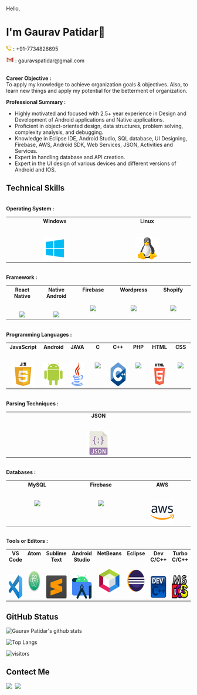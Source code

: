 Hello,
# I'm Gaurav Patidar👋
<p><img height="15px" src="https://github.com/gauravspatidar/gauravspatidar/blob/main/phone.png?raw=true"> : +91-7734826695</p>
<p><img height="15px" src="https://github.com/gauravspatidar/gauravspatidar/blob/main/email.png?raw=true"> : gauravspatidar@gmail.com</p>
<br>
<span><strong>Career Objective :</strong></span><br>
To apply my knowledge to achieve organization goals & objectives. Also, to learn new things and apply my potential for the betterment of organization.<br>

<span><strong>Professional Summary :</strong></span>
<ul>
  <li>Highly motivated and focused with 2.5+ year experience in Design and Development of Android applications and Native applications.</li>
  <li>Proficient in object-oriented design, data structures, problem solving, complexity analysis, and debugging.</li>
  <li>Knowledge in Eclipse IDE, Android Studio, SQL database, UI Designing, Firebase, AWS, Android SDK, Web Services, JSON, Activities and Services.</li>
  <li>Expert in handling database and API creation.</li>
  <li>Expert in the UI design of various devices and different versions of Android and IOS.</li>
</ul>


## Technical Skills
<br>
<span><strong>Operating System :</strong></span><br>
<table>
  <tbody>
    <tr valign="top">
      <td width="10%" align="center">
        <span><strong>Windows</strong></span><br><br><br>
        <img height="64px" src="https://github.com/gauravspatidar/gauravspatidar/blob/main/windows.png?raw=true">
      </td>
      <td width="10%" align="center">
        <span><strong>Linux</strong></span><br><br><br>
        <img height="64px" src="https://github.com/gauravspatidar/gauravspatidar/blob/main/linux.png?raw=true">
      </td>
  </tbody>
</table>

<br>
<span><strong>Framework :</strong></span><br>
<table>
  <tbody>
    <tr valign="top">
      <td width="10%" align="center">
        <span><strong>React Native</strong></span><br><br><br>
        <img height="64px" src="https://github.com/gauravspatidar/gauravspatidar/blob/main/react-native.png?raw=true">
      </td>
      <td width="10%" align="center">
        <span><strong>Native Android</strong></span><br><br><br>
        <img height="64px" src="https://github.com/gauravspatidar/gauravspatidar/blob/main/native-android.png?raw=true">
      </td>
      <td width="10%" align="center">
        <span><strong>Firebase</strong></span><br><br><br>
        <img height="64px" src="https://github.com/gauravspatidar/gauravspatidar/blob/main/firebase.png?raw=true">
      </td>
      <td width="10%" align="center">
        <span><strong>Wordpress</strong></span><br><br><br>
        <img height="64px" src="https://github.com/gauravspatidar/gauravspatidar/blob/main/wordpress.png?raw=true">
      </td>
      <td width="10%" align="center">
        <span><strong>Shopify</strong></span><br><br><br>
        <img height="64px" src="https://github.com/gauravspatidar/gauravspatidar/blob/main/shopify.png?raw=true">
      </td>
  </tbody>
</table>
 
<br>
<span><strong>Programming Languages :</strong></span><br>
<table>
  <tbody>
    <tr valign="top">
      <td width="10%" align="center">
        <span><strong>JavaScript</strong></span><br><br><br>
        <img height="64px" src="https://github.com/gauravspatidar/gauravspatidar/blob/main/javascript.png?raw=true">
      </td>
      <td width="10%" align="center">
        <span><strong>Android</strong></span><br><br><br>
        <img height="64px" src="https://github.com/gauravspatidar/gauravspatidar/blob/main/android.png?raw=true">
      </td>
      <td width="10%" align="center">
        <span><strong>JAVA</strong></span><br><br><br>
        <img height="64px" src="https://github.com/gauravspatidar/gauravspatidar/blob/main/java.png?raw=true">
      </td>
      <td width="10%" align="center">
        <span><strong>C</strong></span><br><br><br>
        <img height="64px" src="https://github.com/gauravspatidar/gauravspatidar/blob/main/c.png?raw=true">
      </td>
      <td width="10%" align="center">
        <span><strong>C++</strong></span><br><br><br>
        <img height="64px" src="https://github.com/gauravspatidar/gauravspatidar/blob/main/cpp.png?raw=true">
      </td>
      <td width="10%" align="center">
        <span><strong>PHP</strong></span><br><br><br>
        <img height="64px" src="https://github.com/gauravspatidar/gauravspatidar/blob/main/php.png?raw=true">
      </td>
      <td width="10%" align="center">
        <span><strong>HTML</strong></span><br><br><br>
        <img height="64px" src="https://github.com/gauravspatidar/gauravspatidar/blob/main/html.png?raw=true">
      </td>
      <td width="10%" align="center">
        <span><strong>CSS</strong></span><br><br><br>
        <img height="64px" src="https://github.com/gauravspatidar/gauravspatidar/blob/main/css.png?raw=true">
      </td>
  </tbody>
</table>
 
<br>
<span><strong>Parsing Techniques :</strong></span><br>
<table>
  <tbody>
    <tr valign="top">
      <td width="10%" align="center">
        <span><strong>JSON</strong></span><br><br><br>
        <img height="64px" src="https://github.com/gauravspatidar/gauravspatidar/blob/main/json.png?raw=true">
      </td>
  </tbody>
</table>

<br>
<span><strong>Databases :</strong></span><br>
<table>
  <tbody>
    <tr valign="top">
      <td width="10%" align="center">
        <span><strong>MySQL</strong></span><br><br><br>
        <img height="64px" src="https://github.com/gauravspatidar/gauravspatidar/blob/main/mysql.png?raw=true">
      </td>
      <td width="10%" align="center">
        <span><strong>Firebase</strong></span><br><br><br>
        <img height="64px" src="https://github.com/gauravspatidar/gauravspatidar/blob/main/firebase.png?raw=true">
      </td>
      <td width="10%" align="center">
        <span><strong>AWS</strong></span><br><br><br>
        <img height="64px" src="https://github.com/gauravspatidar/gauravspatidar/blob/main/aws.png?raw=true">
      </td>
  </tbody>
</table>

<br>
<span><strong>Tools or Editors :</strong></span><br>
<table>
  <tbody>
    <tr valign="top">
      <td width="10%" align="center">
        <span><strong>VS Code</strong></span><br><br><br>
        <img height="64px" src="https://github.com/gauravspatidar/gauravspatidar/blob/main/vs-code.png?raw=true">
      </td>
      <td width="10%" align="center">
        <span><strong>Atom</strong></span><br><br><br>
        <img height="64px" src="https://github.com/gauravspatidar/gauravspatidar/blob/main/atom.png?raw=true">
      </td>
      <td width="10%" align="center">
        <span><strong>Sublime Text</strong></span><br><br><br>
        <img height="64px" src="https://github.com/gauravspatidar/gauravspatidar/blob/main/sublime-text.png?raw=true">
      </td>
      <td width="10%" align="center">
        <span><strong>Android Studio</strong></span><br><br><br>
        <img height="64px" src="https://github.com/gauravspatidar/gauravspatidar/blob/main/android-studio.png?raw=true">
      </td>
      <td width="10%" align="center">
        <span><strong>NetBeans</strong></span><br><br><br>
        <img height="64px" src="https://github.com/gauravspatidar/gauravspatidar/blob/main/netbeans.png?raw=true">
      </td>
      <td width="10%" align="center">
        <span><strong>Eclipse</strong></span><br><br><br>
        <img height="64px" src="https://github.com/gauravspatidar/gauravspatidar/blob/main/eclipse.png?raw=true">
      </td>
      <td width="10%" align="center">
        <span><strong>Dev C/C++</strong></span><br><br><br>
        <img height="64px" src="https://github.com/gauravspatidar/gauravspatidar/blob/main/dev-c-cpp.png?raw=true">
      </td>
      <td width="10%" align="center">
        <span><strong>Turbo C/C++</strong></span><br><br><br>
        <img height="64px" src="https://github.com/gauravspatidar/gauravspatidar/blob/main/turbo-c-cpp.png?raw=true">
      </td>
  </tbody>
</table>

 ## GitHub Status

![Gaurav Patidar's github stats](https://github-readme-stats.vercel.app/api?username=gauravspatidar&show_icons=true&theme=radical)
<br>

![Top Langs](https://github-readme-stats.vercel.app/api/top-langs/?username=gauravspatidar&show_icons=true&theme=radical)
<br>

![visitors](https://visitor-badge.glitch.me/badge?page_id=gauravspatidar.gauravspatidar)
<br>
## Contect Me

<a href="https://www.linkedin.com/in/gaurav-s-patidar" target="_blank">
  <img align="left" width="24px" src="https://github.com/TheDudeThatCode/TheDudeThatCode/blob/master/Assets/Linkedin.svg" />
</a>

<a href="mailto:gauravspatidar@gmail.com" target="_blank">
  <img align="left" width="26px" src="https://github.com/TheDudeThatCode/TheDudeThatCode/blob/master/Assets/Gmail.svg" />
</a>
